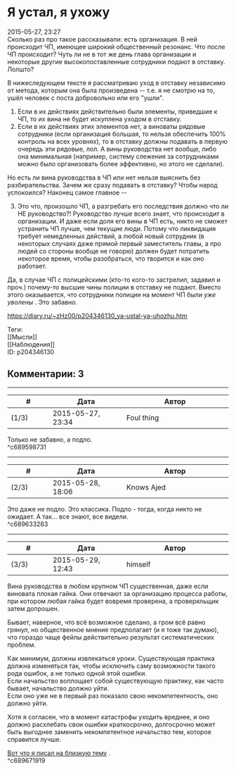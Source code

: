 Я устал, я ухожу
================

  
2015-05-27, 23:27  
 Сколько раз про такое рассказывали: есть организация. В ней происходит ЧП, имеющее широкий общественный резонанс. Что после ЧП происходит? Чуть ли не в тот же день глава организации и некоторые другие высокопоставленные сотрудники подают в отставку. Лолшто?   
   
 В нижеследующем тексте я рассматриваю уход в отставку независимо от метода, которым она была произведена -- т.е. я не смотрю на то, ушёл человек с поста добровольно или его "ушли".   
   
 1. Если в их действиях действительно были элементы, приведшие к ЧП, то их вина не будет искуплена уходом в отставку.   
 2. Если в их действиях этих элементов нет, а виноваты рядовые сотрудники (если организация большая, то нельзя обеспечить 100% контроль на всех уровнях), то в отставку должны подавать в первую очередь эти рядовые, лол. А вины руководства нет вообще, либо она минимальная (например, систему слежения за сотрудниками можно было организовать более эффективно, но этого не сделали).   
   
 Но есть ли вина руководства в ЧП или нет нельзя выяснить без разбирательства. Зачем же сразу подавать в отставку? Чтобы народ успокоился? Наконец самое главное --   
   
 3. Это что, произошло ЧП, а разгребать его последствия должно что ли НЕ руководство?! Руководство лучше всего знает, что происходит в организации. И даже если доля его вины в ЧП есть, никто не сможет устранить ЧП лучше, чем текущие люди. Потому что ликвидация требует немедленных действий, а любой новый сотрудник (в некоторых случаях даже прямой первый заместитель главы, а про людей со стороны вообще не говорю) должен будет потратить некоторое время, чтобы разобраться, что творится и как оно работает.   
   
 Да, в случае ЧП с полицейскими (кто-то кого-то застрелил, задавил и проч.) почему-то высшие чины полиции в отставку не подают. Вместо этого оказывается, что сотрудники полиции на момент ЧП были  *уже уволены*  . Это забавно.   
  
<https://diary.ru/~zHz00/p204346130_ya-ustal-ya-uhozhu.htm>  
  
Теги:  
[[Мысли]]  
[[Наблюдения]]  
ID: p204346130  


Комментарии: 3
--------------

  


---



|         #         |              Дата              |                     Автор                     |           ID           |
| --- | --- | --- | --- |
| (1/3) | 2015-05-27, 23:34 | Foul thing | c689598731 |

  
 Только не забавно, а подло.   
 ^c689598731

---



|         #         |              Дата              |                     Автор                     |           ID           |
| --- | --- | --- | --- |
| (2/3) | 2015-05-28, 18:06 | Knows Ajed | c689633263 |

  
 Это даже не подло. Это классика. Подло - тогда, когда никто не ожидает. А так... все знают, все видели.   
 ^c689633263

---



|         #         |              Дата              |                     Автор                     |           ID           |
| --- | --- | --- | --- |
| (3/3) | 2015-05-29, 12:43 | himself | c689671919 |

  
 Вина руководства в любом крупном ЧП существенная, даже если виновата плохая гайка. Они отвечают за организацию процесса работы, при котором любая гайка будет вовремя проверена, а проверяльщик затем допрошен.   
   
 Бывает, наверное, что всё возможное сделано, а гром всё равно грянул, но общественное мнение предполагает (и я тоже так думаю), что гораздо чаще фейлы действительно результат систематических проблем.   
   
 Как минимум, должны извлекаться уроки. Существующая практика должна изменяться так, чтобы исключить саму возможности такого рода ошибок, а не только одной этой ошибки.   
 Если начальство воплощает собой существующую практику, как часто бывает, начальство должно уйти.   
 Если оно уже не в первый раз показало свою некомпетентность, оно должно уйти.   
   
 Хотя я согласен, что в момент катастрофы уходить вреднее, и оно должно расхлебать свои ошибки краткосрочно, долгосрочно может быть выгоднее заменить некомпетентное начальство тем, которое справится лучше.   
   
  [Вот что я писал на близкую тему](http://www.diary.ru/~himself/p194195394.htm)  .   
 ^c689671919